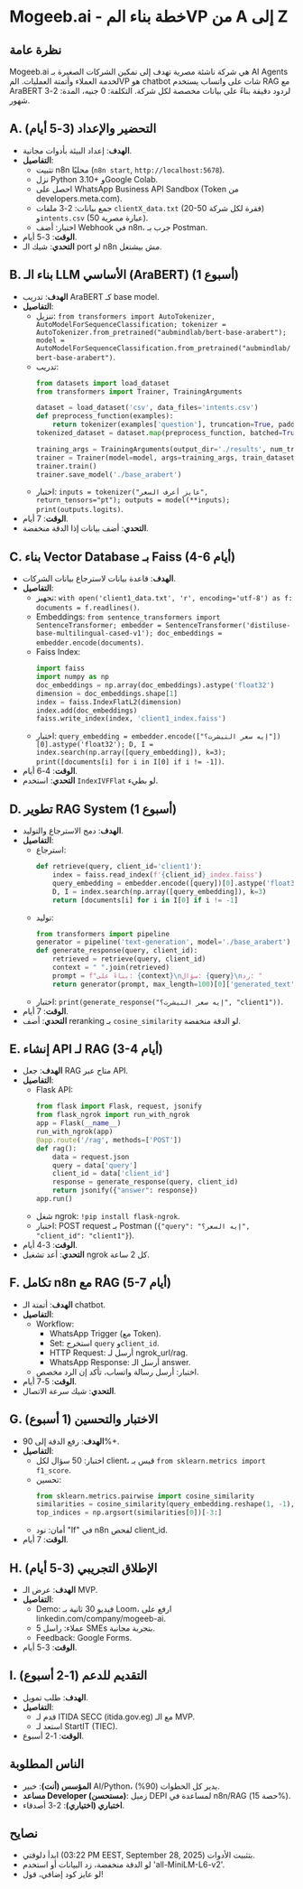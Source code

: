 # Mogeeb.ai - خطة بناء المVP من A إلى Z

## نظرة عامة
Mogeeb.ai هي شركة ناشئة مصرية تهدف إلى تمكين الشركات الصغيرة بـ AI Agents لخدمة العملاء وأتمتة العمليات. المVP هو chatbot شات على واتساب يستخدم RAG مع AraBERT لردود دقيقة بناءً على بيانات مخصصة لكل شركة. التكلفة: 0 جنيه، المدة: 2-3 شهور.

## A. التحضير والإعداد (3-5 أيام)
- **الهدف**: إعداد البيئة بأدوات مجانية.
- **التفاصيل**:
  - تثبيت n8n محليًا (`n8n start`, `http://localhost:5678`).
  - نزل Python 3.10+ وGoogle Colab.
  - احصل على WhatsApp Business API Sandbox (Token من developers.meta.com).
  - جمع بيانات: 2-3 ملفات `clientX_data.txt` (20-50 فقرة لكل شركة) و`intents.csv` (50 عبارة مصرية).
  - اختبار: أضف Webhook في n8n، جرب بـ Postman.
- **الوقت**: 3-5 أيام.
- **التحدي**: شيك الـ port لو n8n مش بيشتغل.

## B. بناء الـ LLM الأساسي (AraBERT) (1 أسبوع)
- **الهدف**: تدريب AraBERT كـ base model.
- **التفاصيل**:
  - تنزيل: `from transformers import AutoTokenizer, AutoModelForSequenceClassification; tokenizer = AutoTokenizer.from_pretrained("aubmindlab/bert-base-arabert"); model = AutoModelForSequenceClassification.from_pretrained("aubmindlab/bert-base-arabert")`.
  - تدريب:
    ```python
    from datasets import load_dataset
    from transformers import Trainer, TrainingArguments

    dataset = load_dataset('csv', data_files='intents.csv')
    def preprocess_function(examples):
        return tokenizer(examples['question'], truncation=True, padding=True)
    tokenized_dataset = dataset.map(preprocess_function, batched=True)

    training_args = TrainingArguments(output_dir='./results', num_train_epochs=3, per_device_train_batch_size=4, save_steps=500)
    trainer = Trainer(model=model, args=training_args, train_dataset=tokenized_dataset['train'])
    trainer.train()
    trainer.save_model('./base_arabert')
    ```
  - اختبار: `inputs = tokenizer("عايز أعرف السعر", return_tensors="pt"); outputs = model(**inputs); print(outputs.logits)`.
- **الوقت**: 7 أيام.
- **التحدي**: أضف بيانات إذا الدقة منخفضة.

## C. بناء Vector Database بـ Faiss (4-6 أيام)
- **الهدف**: قاعدة بيانات لاسترجاع بيانات الشركات.
- **التفاصيل**:
  - تجهيز: `with open('client1_data.txt', 'r', encoding='utf-8') as f: documents = f.readlines()`.
  - Embeddings: `from sentence_transformers import SentenceTransformer; embedder = SentenceTransformer('distiluse-base-multilingual-cased-v1'); doc_embeddings = embedder.encode(documents)`.
  - Faiss Index:
    ```python
    import faiss
    import numpy as np
    doc_embeddings = np.array(doc_embeddings).astype('float32')
    dimension = doc_embeddings.shape[1]
    index = faiss.IndexFlatL2(dimension)
    index.add(doc_embeddings)
    faiss.write_index(index, 'client1_index.faiss')
    ```
  - اختبار: `query_embedding = embedder.encode(["إيه سعر التيشرت؟"])[0].astype('float32'); D, I = index.search(np.array([query_embedding]), k=3); print([documents[i] for i in I[0] if i != -1])`.
- **الوقت**: 4-6 أيام.
- **التحدي**: استخدم `IndexIVFFlat` لو بطيء.

## D. تطوير RAG System (1 أسبوع)
- **الهدف**: دمج الاسترجاع والتوليد.
- **التفاصيل**:
  - استرجاع:
    ```python
    def retrieve(query, client_id='client1'):
        index = faiss.read_index(f'{client_id}_index.faiss')
        query_embedding = embedder.encode([query])[0].astype('float32')
        D, I = index.search(np.array([query_embedding]), k=3)
        return [documents[i] for i in I[0] if i != -1]
    ```
  - توليد:
    ```python
    from transformers import pipeline
    generator = pipeline('text-generation', model='./base_arabert')
    def generate_response(query, client_id):
        retrieved = retrieve(query, client_id)
        context = " ".join(retrieved)
        prompt = f"بناءً على: {context}\nسؤال: {query}\nرد: "
        return generator(prompt, max_length=100)[0]['generated_text']
    ```
  - اختبار: `print(generate_response("إيه سعر التيشرت؟", "client1"))`.
- **الوقت**: 7 أيام.
- **التحدي**: أضف reranking بـ `cosine_similarity` لو الدقة منخفضة.

## E. إنشاء API لـ RAG (3-4 أيام)
- **الهدف**: جعل RAG متاح عبر API.
- **التفاصيل**:
  - Flask API:
    ```python
    from flask import Flask, request, jsonify
    from flask_ngrok import run_with_ngrok
    app = Flask(__name__)
    run_with_ngrok(app)
    @app.route('/rag', methods=['POST'])
    def rag():
        data = request.json
        query = data['query']
        client_id = data['client_id']
        response = generate_response(query, client_id)
        return jsonify({"answer": response})
    app.run()
    ```
  - شغل ngrok: `!pip install flask-ngrok`.
  - اختبار: POST request بـ Postman (`{"query": "إيه السعر؟", "client_id": "client1"}`).
- **الوقت**: 3-4 أيام.
- **التحدي**: أعد تشغيل ngrok كل 2 ساعة.

## F. تكامل n8n مع RAG (5-7 أيام)
- **الهدف**: أتمتة الـ chatbot.
- **التفاصيل**:
  - Workflow:
    - WhatsApp Trigger (مع Token).
    - Set: استخرج `query` و`client_id`.
    - HTTP Request: أرسل لـ ngrok_url/rag.
    - WhatsApp Response: أرسل الـ answer.
  - اختبار: أرسل رسالة واتساب، تأكد إن الرد مخصص.
- **الوقت**: 5-7 أيام.
- **التحدي**: شيك سرعة الاتصال.

## G. الاختبار والتحسين (1 أسبوع)
- **الهدف**: رفع الدقة إلى 90%+.
- **التفاصيل**:
  - اختبار: 50 سؤال لكل client، قيس بـ `from sklearn.metrics import f1_score`.
  - تحسين:
    ```python
    from sklearn.metrics.pairwise import cosine_similarity
    similarities = cosine_similarity(query_embedding.reshape(1, -1), doc_embeddings)
    top_indices = np.argsort(similarities[0])[-3:]
    ```
  - أمان: نود "If" في n8n لفحص client_id.
- **الوقت**: 7 أيام.

## H. الإطلاق التجريبي (3-5 أيام)
- **الهدف**: عرض الـ MVP.
- **التفاصيل**:
  - Demo: فيديو 30 ثانية بـ Loom، ارفع على linkedin.com/company/mogeeb-ai.
  - عملاء: راسل 5 SMEs بتجربة مجانية.
  - Feedback: Google Forms.
- **الوقت**: 3-5 أيام.

## I. التقديم للدعم (1-2 أسبوع)
- **الهدف**: طلب تمويل.
- **التفاصيل**:
  - قدم لـ ITIDA SECC (itida.gov.eg) مع الـ MVP.
  - استعد لـ StartIT (TIEC).
- **الوقت**: 1-2 أسبوع.

## الناس المطلوبة
- **المؤسس (أنت)**: خبير AI/Python، يدير كل الخطوات (90%).
- **مساعد Developer (مستحسن)**: زميل DEPI لمساعدة في n8n/RAG (حصة 15%).
- **اختباري (اختياري)**: 2-3 أصدقاء.

## نصايح
- ابدأ دلوقتي (03:22 PM EEST, September 28, 2025) بتثبيت الأدوات.
- لو الدقة منخفضة، زد البيانات أو استخدم 'all-MiniLM-L6-v2'.
- لو عايز كود إضافي، قول!